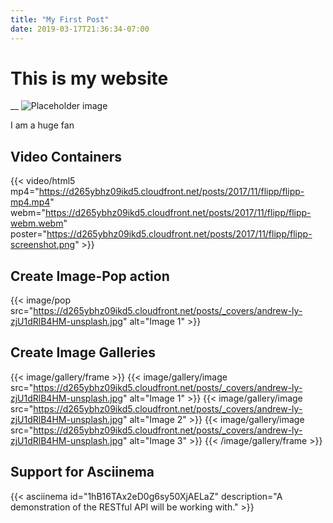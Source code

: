 ```yaml
---
title: "My First Post"
date: 2019-03-17T21:36:34-07:00
---
```


# This is my website
__
![Placeholder image](https://placehold.it/350x250.png)

I am a huge fan

## Video Containers

{{< video/html5 mp4="https://d265ybhz09ikd5.cloudfront.net/posts/2017/11/flipp/flipp-mp4.mp4" webm="https://d265ybhz09ikd5.cloudfront.net/posts/2017/11/flipp/flipp-webm.webm" poster="https://d265ybhz09ikd5.cloudfront.net/posts/2017/11/flipp/flipp-screenshot.png" >}}

## Create Image-Pop action


{{< image/pop src="https://d265ybhz09ikd5.cloudfront.net/posts/_covers/andrew-ly-zjU1dRlB4HM-unsplash.jpg" alt="Image 1" >}}

## Create Image Galleries

{{< image/gallery/frame >}}
    {{< image/gallery/image src="https://d265ybhz09ikd5.cloudfront.net/posts/_covers/andrew-ly-zjU1dRlB4HM-unsplash.jpg" alt="Image 1" >}}
    {{< image/gallery/image src="https://d265ybhz09ikd5.cloudfront.net/posts/_covers/andrew-ly-zjU1dRlB4HM-unsplash.jpg" alt="Image 2" >}}
    {{< image/gallery/image src="https://d265ybhz09ikd5.cloudfront.net/posts/_covers/andrew-ly-zjU1dRlB4HM-unsplash.jpg" alt="Image 3" >}}
{{< /image/gallery/frame >}}

## Support for Asciinema

{{< asciinema id="1hB16TAx2eD0g6sy50XjAELaZ" description="A demonstration of the RESTful API will be working with." >}}

